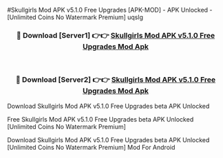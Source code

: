 #Skullgirls Mod APK v5.1.0 Free Upgrades [APK-MOD] - APK Unlocked - [Unlimited Coins No Watermark Premium] uqslg



<div align="center">

<h3>🔴 Download [Server1] 👉👉 <a href="https://momento.my/?title=Skullgirls_Mod_APK_v5.1.0_Free_Upgrades">Skullgirls Mod APK v5.1.0 Free Upgrades Mod Apk</a></h3><br>

<h3>🔴 Download [Server2] 👉👉 <a href="https://momento.my/?title=Skullgirls_Mod_APK_v5.1.0_Free_Upgrades">Skullgirls Mod APK v5.1.0 Free Upgrades Mod Apk</a></h3>
</div>



Download Skullgirls Mod APK v5.1.0 Free Upgrades beta APK Unlocked

Free Skullgirls Mod APK v5.1.0 Free Upgrades beta APK Unlocked [Unlimited Coins No Watermark Premium]

Download Skullgirls Mod APK v5.1.0 Free Upgrades beta APK Unlocked [Unlimited Coins No Watermark Premium] Mod For Android
